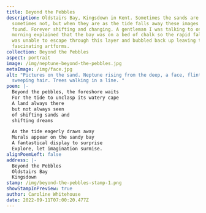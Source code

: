 ```yaml
---
title: Beyond the Pebbles
description: Oldstairs Bay, Kingsdown in Kent. Sometimes the sands are there and
  sometimes not, but when they are as the tide falls away these images can be
  found. Forever shifting and changing. A gentleman I was talking to one early
  morning explained that the bay was on a bed of chalk so the rapid falling tide
  was unable to escape through this layer and bubbled back up leaving these
  fascinating artforms.
collection: Beyond the Pebbles
aspect: portrait
image: /img/neptune-beyond-the-pebbles.jpg
metaImage: /img/face.jpg
alt: "Pictures on the sand. Neptune rising from the deep, a face, flint eyes,
  sweeping hair. Trees walking in a line. "
poem: |-
  Beyond the pebbles, the foreshore waits
  For the tide to unclasp its watery cape
  A land always there 
  but not always seen
  of shifting sands and 
  shifting dreams

  As the tide eagerly draws away
  Murals appear on the sandy bay
  A fantastical display to surprise
  Explore, let imagination surmise.
alignPoemLeft: false
address: |-
  Beyond the Pebbles
  Oldstairs Bay
  Kingsdown
stamp: /img/beyond-the-pebbles-stamp-1.png
showStampInPreview: true
author: Caroline Whitehouse
date: 2022-09-11T07:00:20.477Z
---
```

